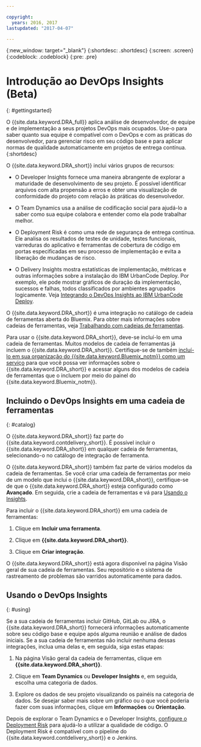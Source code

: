 ```yaml
---

copyright:
  years: 2016, 2017
lastupdated: "2017-04-07"

---
```


{:new_window: target="_blank"}
{:shortdesc: .shortdesc}
{:screen: .screen}
{:codeblock: .codeblock}
{:pre: .pre}

# Introdução ao DevOps Insights (Beta)
{: #gettingstarted}

O {{site.data.keyword.DRA_full}} aplica análise de desenvolvedor, de equipe e de implementação a seus projetos DevOps mais ocupados. Use-o para saber quanto sua equipe é compatível com o DevOps e com as práticas do desenvolvedor, para gerenciar risco em seu código base e para aplicar normas de qualidade automaticamente em projetos de entrega contínua.
{:shortdesc}

O {{site.data.keyword.DRA_short}} inclui vários grupos de recursos:

   * O Developer Insights fornece uma maneira abrangente de explorar a maturidade de desenvolvimento de seu projeto. É possível identificar arquivos com alta propensão a erros e obter uma visualização de conformidade do projeto com relação às práticas do desenvolvedor.

   * O Team Dynamics usa a análise de codificação social para ajudá-lo a saber como sua equipe colabora e entender como ela pode trabalhar melhor.

   * O Deployment Risk é como uma rede de segurança de entrega contínua. Ele analisa os resultados de testes de unidade, testes funcionais, varreduras do aplicativo e ferramentas de cobertura de código em portas especificadas em seu processo de implementação e evita a liberação de mudanças de risco.

   * O Delivery Insights mostra estatísticas de implementação, métricas e outras informações sobre a instalação do IBM UrbanCode Deploy. Por exemplo, ele pode mostrar gráficos de duração da implementação, sucessos e falhas, todos classificados por ambientes agrupados logicamente. Veja [Integrando o DevOps Insights ao IBM UrbanCode Deploy](/docs/services/DevOpsInsights/uc_insights_overview.html).

O {{site.data.keyword.DRA_short}} é uma integração no catálogo de cadeia de ferramentas aberta do Bluemix. Para obter mais informações sobre cadeias de ferramentas, veja [Trabalhando com cadeias de ferramentas](/docs/services/ContinuousDelivery/toolchains_working.html).

Para usar o {{site.data.keyword.DRA_short}}, deve-se incluí-lo em uma cadeia de ferramentas. Muitos modelos de cadeia de ferramentas já incluem o {{site.data.keyword.DRA_short}}. Certifique-se de também [incluí-lo em sua organização do {{site.data.keyword.Bluemix_notm}} como um serviço](/docs/services/reqnsi.html) para que você possa ver informações sobre o {{site.data.keyword.DRA_short}} e acessar alguns dos modelos de cadeia de ferramentas que o incluem por meio do painel do {{site.data.keyword.Bluemix_notm}}.  

## Incluindo o DevOps Insights em uma cadeia de ferramentas
{: #catalog}

O {{site.data.keyword.DRA_short}} faz parte do {{site.data.keyword.contdelivery_short}}. É possível incluir o {{site.data.keyword.DRA_short}} em qualquer cadeia de ferramentas, selecionando-o no catálogo de integração de ferramenta.

O {{site.data.keyword.DRA_short}} também faz parte de vários modelos da cadeia de ferramentas. Se você criar uma cadeia de ferramentas por meio de um modelo que inclui o {{site.data.keyword.DRA_short}}, certifique-se de que o {{site.data.keyword.DRA_short}} esteja configurado como **Avançado**. Em seguida, crie a cadeia de ferramentas e vá para [Usando o Insights](/docs/services/DevOpsInsights/index.html#using).

Para incluir o {{site.data.keyword.DRA_short}} em uma cadeia de ferramentas:

1. Clique em **Incluir uma ferramenta**.

2. Clique em **{{site.data.keyword.DRA_short}}**.

3. Clique em
**Criar integração**.

O {{site.data.keyword.DRA_short}} está agora disponível na página Visão geral de sua cadeia de ferramentas. Seu repositório e o sistema de rastreamento de problemas são varridos automaticamente para dados. 

## Usando o DevOps Insights
{: #using}

Se a sua cadeia de ferramentas incluir GitHub, GitLab ou JIRA, o {{site.data.keyword.DRA_short}} fornecerá informações automaticamente sobre seu código base e equipe após alguma reunião e análise de dados iniciais. Se a sua cadeia de ferramentas não incluir nenhuma dessas integrações, inclua uma delas e, em seguida, siga estas etapas:

1. Na página Visão geral da cadeia de ferramentas, clique em **{{site.data.keyword.DRA_short}}**.

2. Clique em **Team Dynamics** ou **Developer Insights** e, em seguida, escolha uma categoria de dados. 

3. Explore os dados de seu projeto visualizando os painéis na categoria de dados. Se desejar saber mais sobre um gráfico ou o que você poderia fazer com suas informações, clique em **Informações** ou **Orientação**.

Depois de explorar o Team Dynamics e o Developer Insights, [configure o Deployment Risk](/docs/services/DevOpsInsights/insights_risk.html) para ajudá-lo a utilizar a qualidade de código. O Deployment Risk é compatível com o pipeline do {{site.data.keyword.contdelivery_short}} e o Jenkins.   
